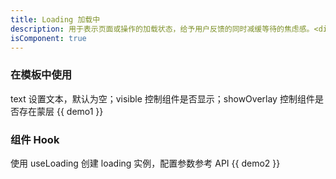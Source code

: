 ```yaml
---
title: Loading 加载中
description: 用于表示页面或操作的加载状态，给予用户反馈的同时减缓等待的焦虑感。<div style="font-size:28px;font-family:DIN-Medium;color:#0052d9;padding:8px 12px;border-radius:10px;background:#d9e1ff;display:inline-block;">^1.0.0</div>
isComponent: true
---
```


### 在模板中使用

text 设置文本，默认为空；visible 控制组件是否显示；showOverlay 控制组件是否存在蒙层
{{ demo1 }}

### 组件 Hook

使用 useLoading 创建 loading 实例，配置参数参考 API
{{ demo2 }}

